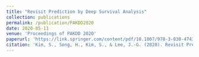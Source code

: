 ```yaml
---
title: "Revisit Prediction by Deep Survival Analysis"
collection: publications
permalink: /publication/PAKDD2020
date: 2020-05-11
venue: 'Proceedings of PAKDD 2020'
paperurl: 'https://link.springer.com/content/pdf/10.1007/978-3-030-47436-2_39.pdf'
citation: 'Kim, S., Song, H., Kim, S., & Lee, J.-G. (2020). Revisit Prediction by Deep Survival Analysis. PAKDD.'
---
```

